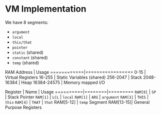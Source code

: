 # VM Implementation

We have 8 segments:

- `argument`
- `local`
- `this/that`
- `pointer`
- `static` (shared)
- `constant` (shared)
- `temp` (shared)

RAM Address | Usage
============|=================
0-15        | Virtual Registers
16-255      | Static Variables (shared)
256-2047    | Stack
2048-16384  | Heap
16384-24575 | Memory mapped I/O

Register  |  Name  | Usage
==========|========|=========
`RAM[0]`  | `SP`   | Stack Pointer
`RAM[1]`  | `LCL`  | `local`
`RAM[1]`  | `ARG`  | `argument`
`RAM[3]`  | `THIS` | `this`
`RAM[4]`  | `THAT` | `that`
RAM[5-12] | `temp` Segment
RAM[13-15]| General Purpose Registers
